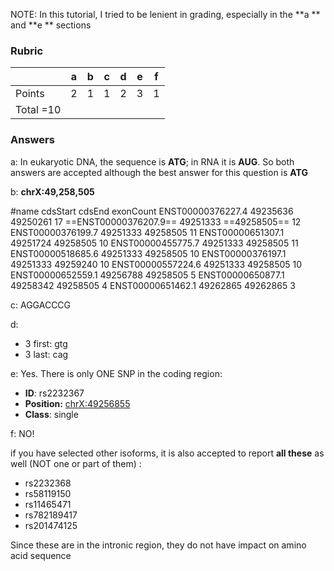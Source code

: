 NOTE: In this tutorial, I tried to be lenient in grading, especially in the **a ** and **e ** sections

### **Rubric**

|           | a    | b    | c    | d    | e    | f    |
| --------- | ---- | ---- | ---- | ---- | ---- | ---- |
| Points    | 2    | 1    | 1    | 2    | 3    | 1    |
| Total =10 |      |      |      |      |      |      |



### **Answers**

a:  In eukaryotic DNA, the sequence is **ATG**; in RNA it is **AUG**. So both answers are accepted although the best answer for this question is **ATG**

b:  **chrX:49,258,505**

#name	cdsStart	cdsEnd	exonCount
ENST00000376227.4	49235636	49250261	17
==ENST00000376207.9==	49251333	==49258505==	12
ENST00000376199.7	49251333	49258505	11
ENST00000651307.1	49251724	49258505	10
ENST00000455775.7	49251333	49258505	11
ENST00000518685.6	49251333	49258505	10
ENST00000376197.1	49251333	49259240	10
ENST00000557224.6	49251333	49258505	10
ENST00000652559.1	49256788	49258505	5
ENST00000650877.1	49258342	49258505	4
ENST00000651462.1	49262865	49262865	3



c: AGGACCCG

d: 

- 3 first: gtg
- 3 last: cag

e: Yes. There is only ONE SNP in the coding region:

- **ID**: rs2232367 
- **Position:** [chrX:49256855](https://genome.ucsc.edu/cgi-bin/hgTracks?hgsid=945089791_zFU0ffPM8Ty6CGXkkxLFmbhd060N&db=hg38&position=chrX%3A49256855-49256855)
- **Class**: single

f: NO!

if you have selected other isoforms, it is also accepted to report **all these** as well (NOT one or part of them) :

- rs2232368
- rs58119150
- rs11465471
- rs782189417
- rs201474125

Since these are in the intronic region, they do not have impact on amino acid sequence

